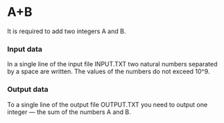 <h1>A+B</h1>
It is required to add two integers A and B.

<h3>Input data</h3>
In a single line of the input file INPUT.TXT two natural numbers separated by a space are written. The values of the numbers do not exceed 10^9.

<h3>Output data</h3>
To a single line of the output file OUTPUT.TXT you need to output one integer — the sum of the numbers A and B.